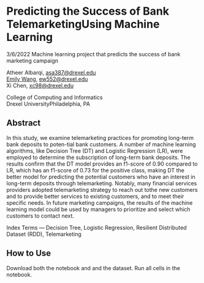 # Predicting the Success of Bank TelemarketingUsing Machine Learning
3/6/2022
Machine learning project that predicts the success of bank marketing campaign

Atheer Albarqi, asa387@drexel.edu  
[Emily Wang](mailto:ew552@drexel.com), ew552@drexel.edu  
Xi Chen, xc98@drexel.edu  

College of Computing and Informatics  
Drexel UniversityPhiladelphia, PA

## Abstract

In this study, we examine telemarketing practices for promoting long-term bank deposits to poten-tial bank customers. A number of machine learning algorithms, like Decision Tree (DT) and Logistic Regression (LR), were employed to determine the subscription of long-term bank deposits. The results confirm that the DT model provides an f1-score of 0.90 compared to LR, which has an f1-score of 0.73 for the positive class, making DT the better model for predicting the potential customers who have an interest in long-term deposits  through telemarketing. Notably, many financial services providers adopted telemarketing strategy to reach out tothe new customers and to provide better services to existing customers, and to meet their specific needs. In future marketing campaigns, the results of the machine learning model could be used by managers to prioritize and select which customers to contact next. 

Index Terms — Decision Tree, Logistic Regression, Resilient Distributed Dataset (RDD), Telemarketing

## How to Use

Download both the notebook and and the dataset. Run all cells in the notebook.
